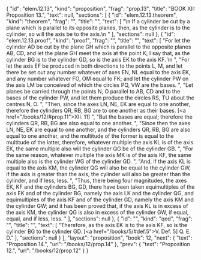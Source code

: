 {
  "id": "elem.12.13",
  "kind": "proposition",
  "frag": "prop.13",
  "title": "BOOK XII: Proposition 13.",
  "text": null,
  "sections": [
    {
      "id": "elem.12.13.theorem",
      "kind": "theorem",
      "frag": "",
      "title": "",
      "text": [
        "\n       If a cylinder be cut by a plane which is parallel to its opposite planes, then, as the cylinder is to the cylinder, so will the axis be to the axis.\n      "
      ],
      "sections": null
    },
    {
      "id": "elem.12.13.proof",
      "kind": "proof",
      "frag": "",
      "title": "",
      "text": [
        "For let the cylinder AD be cut by the plane GH which is parallel to the opposite planes AB, CD, and let the plane GH meet the axis at the point K; I say that, as the cylinder BG is to the cylinder GD, so is the axis EK to the axis KF. \n      ",
        "For let the axis EF be produced in both directions to the points L, M, and let there be set out any number whatever of axes EN, NL equal to the axis EK, and any number whatever FO, OM equal to FK; and let the cylinder PW on the axis LM be conceived of which the circles PQ, VW are the bases. ",
        "Let planes be carried through the points N, O parallel to AB, CD and to the bases of the cylinder PW, and let them produce the circles RS, TU about the centres N, O. ",
        "Then, since the axes LN, NE, EK are equal to one another, therefore the cylinders QR, RB, BG are to one another as their bases. [<a href=\"/books/12/#prop.11\">XII. 11</a>] ",
        "But the bases are equal; therefore the cylinders QR, RB, BG are also equal to one another. ",
        "Since then the axes LN, NE, EK are equal to one another, and the cylinders QR, RB, BG are also equal to one another, and the multitude of the former is equal to the multitude of the latter, therefore, whatever multiple the axis KL is of the axis EK, the same multiple also will the cylinder QG be of the cylinder GB. ",
        "For the same reason, whatever multiple the axis MK is of the axis KF, the same multiple also is the cylinder WG of the cylinder GD. ",
        "And, if the axis KL is equal to the axis KM, the cylinder QG will also be equal to the cylinder GW, if the axis is greater than the axis, the cylinder will also be greater than the cylinder, and if less, less. ",
        "Thus, there being four magnitudes, the axes EK, KF and the cylinders BG, GD, there have been taken equimultiples of the axis EK and of the cylinder BG, namely the axis LK and the cylinder QG, and equimultiples of the axis KF and of the cylinder GD, namely the axis KM and the cylinder GW; and it has been proved that, if the axis KL is in excess of the axis KM, the cylinder QG is also in excess of the cylinder GW, if equal, equal, and if less, less. "
      ],
      "sections": null
    },
    {
      "id": "",
      "kind": "qed",
      "frag": "",
      "title": "",
      "text": [
        "Therefore, as the axis EK is to the axis KF, so is the cylinder BG to the cylinder GD. [<a href=\"/books/5/#def.5\">V. Def. 5</a>] Q. E. D."
      ],
      "sections": null
    }
  ],
  "layout": "proposition",
  "book": 12,
  "next": {
    "text": "Proposition 14.",
    "url": "/books/12/prop.14"
  },
  "prev": {
    "text": "Proposition 12.",
    "url": "/books/12/prop.12"
  }
}

